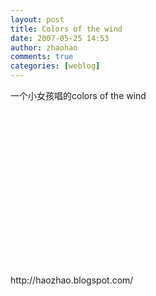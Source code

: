 ```yaml
---
layout: post
title: Colors of the wind
date: 2007-05-25 14:53
author: zhaohao
comments: true
categories: [weblog]
---
```

一个小女孩唱的colors of the wind
<object height="263" width="320"><param name="movie" value="http://www.youtube.com/v/ke7HxVMc5_o"><param name="wmode" value="transparent"><embed src="http://www.youtube.com/v/ke7HxVMc5_o" type="application/x-shockwave-flash" wmode="transparent" width="320" height="263"></embed></object>

<div>http://haozhao.blogspot.com/</div>
